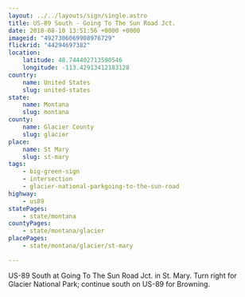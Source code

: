 ```yaml
---
layout: ../../layouts/sign/single.astro
title: US-89 South - Going To The Sun Road Jct.
date: 2018-08-10 13:51:56 +0000 +0000
imageid: "4927306069908976729"
flickrid: "44294697382"
location:
    latitude: 48.744402713590546
    longitude: -113.42913412183128
country:
    name: United States
    slug: united-states
state:
    name: Montana
    slug: montana
county:
    name: Glacier County
    slug: glacier
place:
    name: St Mary
    slug: st-mary
tags:
    - big-green-sign
    - intersection
    - glacier-national-parkgoing-to-the-sun-road
highway:
    - us89
statePages:
    - state/montana
countyPages:
    - state/montana/glacier
placePages:
    - state/montana/glacier/st-mary

---
```

US-89 South at Going To The Sun Road Jct. in St. Mary.  Turn right for Glacier National Park; continue south on US-89 for Browning.